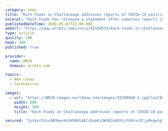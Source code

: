```yaml
---
category: news
title: "Koch Foods in Chattanooga addresses reports of COVID-19 positive workers at plant"
excerpt: "Koch Foods has released a statement after numerous reports came in to the Channel 3 Newsroom about several employees testing positive for the coronavirus at the plant in Chattanooga."
publishedDateTime: 2020-05-07T22:06:00Z
webUrl: "https://www.wrcbtv.com/story/42104533/koch-foods-in-chattanooga-addresses-reports-of-covid19-positive-workers-at-plant"
type: article
quality: 100
heat: 100
published: true

provider:
  name: WRCB
  domain: wrcbtv.com

topics:
  - New Cases
  - Coronavirus

images:
  - url: "https://WRCB.images.worldnow.com/images/19398840_G.jpg?lastEditedDate=1588874226000"
    width: 900
    height: 500
    title: "Koch Foods in Chattanooga addresses reports of COVID-19 positive workers at plant"

secured: "2ys4xz3Ssv9BUkw+XshHSR4SaECc6opKs3WV83xA5h1ifU0rxcECjuMxgwSqiL9QYwho5491a12LfP6XbG+LOVUqjlrfkTvrIItgg2xy3IcMSDoohTHzsM9M8SVrsD5Z7gN7nO7AA89ksrI6KXBZQs5O9Yu03N63HAu8zvgtAk01k1h4omkdMqelznjaJKOAkvQAZpYfLNkViRefoPdZBcpY7u+GAwT876P7e/WPe6IUKZ+Bul0WlS7rLU8MpwxU1RoXun0UWJvNZslaakVyjmhHV1muHMYGiP6L8hzZrRpbHx/z8LMJjn1e2ynZlgTE;IZ9iYub7qnUucPdW/UyI9w=="
---
```


